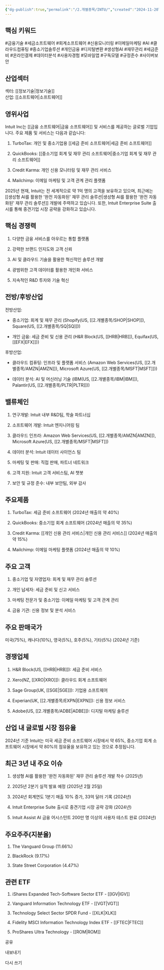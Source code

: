```yaml
---
{"dg-publish":true,"permalink":"/2.개별종목/INTU/","created":"2024-11-20T11:08:52.385+09:00","updated":"2025-06-03T20:05:59.568+09:00"}
---
```


## 핵심 키워드

#금융기술 #세금소프트웨어 #회계소프트웨어 #신용모니터링 #이메일마케팅 #AI #클라우드컴퓨팅 #중소기업솔루션 #개인금융 #디지털변환 #생성형AI #재무관리 #세금준비 #온라인결제 #데이터분석 #사용자경험 #모바일앱 #구독모델 #규정준수 #사이버보안

## 산업섹터

섹터: [[정보기술\|정보기술]]  
산업: [[소프트웨어\|소프트웨어]]

## 영위사업

Intuit Inc는 [[금융 소프트웨어\|금융 소프트웨어]] 및 서비스를 제공하는 글로벌 기업입니다. 주요 제품 및 서비스는 다음과 같습니다:

1. TurboTax: 개인 및 중소기업용 [[세금 준비 소프트웨어\|세금 준비 소프트웨어]]
    
2. QuickBooks: [[중소기업 회계 및 재무 관리 소프트웨어\|중소기업 회계 및 재무 관리 소프트웨어]]
    
3. Credit Karma: 개인 신용 모니터링 및 재무 관리 서비스
    
4. Mailchimp: 이메일 마케팅 및 고객 관계 관리 플랫폼
    

2025년 현재, Intuit는 전 세계적으로 약 1억 명의 고객을 보유하고 있으며, 최근에는 [[생성형 AI를 활용한 '완전 자동화된' 재무 관리 솔루션\|생성형 AI를 활용한 '완전 자동화된' 재무 관리 솔루션]] 개발에 주력하고 있습니다. 또한, Intuit Enterprise Suite 출시를 통해 중견기업 시장 공략을 강화하고 있습니다.

## 핵심 경쟁력

1. 다양한 금융 서비스를 아우르는 통합 플랫폼
    
2. 강력한 브랜드 인지도와 고객 신뢰
    
3. AI 및 클라우드 기술을 활용한 혁신적인 솔루션 개발
    
4. 광범위한 고객 데이터를 활용한 개인화 서비스
    
5. 지속적인 R&D 투자와 기술 혁신
    

## 전방/후방산업

전방산업:

- 중소기업: 회계 및 재무 관리 (Shopify(US, [[2.개별종목/SHOP\|SHOP]]), Square(US, [[2.개별종목/SQ\|SQ]]))
    
- 개인 금융: 세금 준비 및 신용 관리 (H&R Block(US, [[HRB\|HRB]]), Equifax(US, [[EFX\|EFX]]))
    

후방산업:

- 클라우드 컴퓨팅: 인프라 및 플랫폼 서비스 (Amazon Web Services(US, [[2.개별종목/AMZN\|AMZN]]), Microsoft Azure(US, [[2.개별종목/MSFT\|MSFT]]))
    
- 데이터 분석: AI 및 머신러닝 기술 (IBM(US, [[2.개별종목/IBM\|IBM]]), Palantir(US, [[2.개별종목/PLTR\|PLTR]]))
    

## 밸류체인

1. 연구개발: Intuit 내부 R&D팀, 학술 파트너십
    
2. 소프트웨어 개발: Intuit 엔지니어링 팀
    
3. 클라우드 인프라: Amazon Web Services(US, [[2.개별종목/AMZN\|AMZN]]), Microsoft Azure(US, [[2.개별종목/MSFT\|MSFT]])
    
4. 데이터 분석: Intuit 데이터 사이언스 팀
    
5. 마케팅 및 판매: 직접 판매, 파트너 네트워크
    
6. 고객 지원: Intuit 고객 서비스팀, AI 챗봇
    
7. 보안 및 규정 준수: 내부 보안팀, 외부 감사
    

## 주요제품

1. TurboTax: 세금 준비 소프트웨어 (2024년 매출의 약 40%)
    
2. QuickBooks: 중소기업 회계 소프트웨어 (2024년 매출의 약 35%)
    
3. Credit Karma: [[개인 신용 관리 서비스\|개인 신용 관리 서비스]] (2024년 매출의 약 15%)
    
4. Mailchimp: 이메일 마케팅 플랫폼 (2024년 매출의 약 10%)
    

## 주요 고객

1. 중소기업 및 자영업자: 회계 및 재무 관리 솔루션
    
2. 개인 납세자: 세금 준비 및 신고 서비스
    
3. 마케팅 전문가 및 중소기업: 이메일 마케팅 및 고객 관계 관리
    
4. 금융 기관: 신용 정보 및 분석 서비스
    

## 주요 판매국가

미국(75%), 캐나다(10%), 영국(5%), 호주(5%), 기타(5%) (2024년 기준)

## 경쟁업체

1. H&R Block(US, [[HRB\|HRB]]): 세금 준비 서비스
    
2. Xero(NZ, [[XRO\|XRO]]): 클라우드 회계 소프트웨어
    
3. Sage Group(UK, [[SGE\|SGE]]): 기업용 소프트웨어
    
4. Experian(UK, [[2.개별종목/EXPN\|EXPN]]): 신용 정보 서비스
    
5. Adobe(US, [[2.개별종목/ADBE\|ADBE]]): 디지털 마케팅 솔루션
    

## 산업 내 글로벌 시장 점유율

2024년 기준 Intuit는 미국 세금 준비 소프트웨어 시장에서 약 65%, 중소기업 회계 소프트웨어 시장에서 약 80%의 점유율을 보유하고 있는 것으로 추정됩니다.

## 최근 3년 내 주요 이슈

1. 생성형 AI를 활용한 '완전 자동화된' 재무 관리 솔루션 개발 착수 (2025년)
    
2. 2025년 2분기 실적 발표 예정 (2025년 2월 25일)
    
3. 2024년 회계연도 1분기 매출 10% 증가, 33억 달러 기록 (2024년)
    
4. Intuit Enterprise Suite 출시로 중견기업 시장 공략 강화 (2024년)
    
5. Intuit Assist AI 금융 어시스턴트 200만 명 이상의 사용자 테스트 완료 (2024년)
    

## 주요주주(지분율)

1. The Vanguard Group (11.66%)
    
2. BlackRock (9.17%)
    
3. State Street Corporation (4.47%)
    

## 관련 ETF

1. iShares Expanded Tech-Software Sector ETF - [[IGV\|IGV]]
    
2. Vanguard Information Technology ETF - [[VGT\|VGT]]
    
3. Technology Select Sector SPDR Fund - [[XLK\|XLK]]
    
4. Fidelity MSCI Information Technology Index ETF - [[FTEC\|FTEC]]
    
5. ProShares Ultra Technology - [[ROM\|ROM]]
    

공유

내보내기

다시 쓰기
